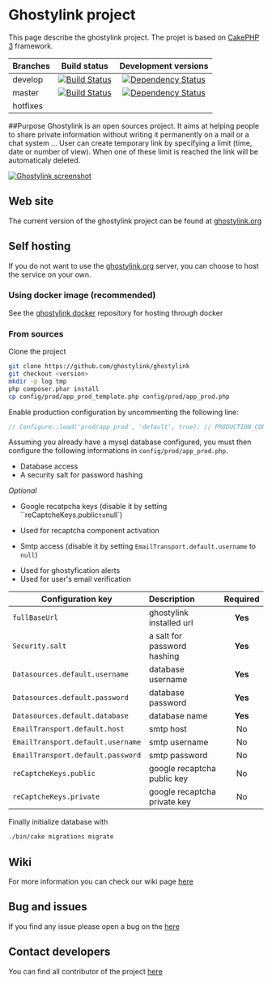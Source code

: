 # Ghostylink project

This page describe the ghostylink project.
The projet is based on [CakePHP 3](http://cakephp.org) framework.

| Branches        | Build status           | Development versions  |
| ------------- |:-------------:|:-----:|
| develop      |[![Build Status](http://jenkins.ghostylink.org/job/ghostylink/job/auto-scan/job/ghostylink/job/develop/badge/icon)](http://jenkins.ghostylink.org/job/ghostylink/job/auto-scan/job/ghostylink/job/develop/badge/icon) | [![Dependency Status](https://www.versioneye.com/user/projects/5707de57fcd19a00415b0f93/badge.svg?style=flat-square)](https://www.versioneye.com/user/projects/5707de57fcd19a00415b0f93) |
| master     |[![Build Status](http://jenkins.ghostylink.org/job/ghostylink/job/auto-scan/job/ghostylink/job/master/badge/icon)](http://jenkins.ghostylink.org/job/ghostylink/job/auto-scan/job/ghostylink/job/master/badge/icon) | [![Dependency Status](https://www.versioneye.com/user/projects/5707de60fcd19a005185511c/badge.svg?style=flat-square)](https://www.versioneye.com/user/projects/5707de60fcd19a005185511c) |
| hotfixes |      |     |


##Purpose
Ghostylink is an open sources project. It aims at helping people to share 
private information without writing it permanently on a mail or a chat system ...
User can create temporary link by specifying a limit (time, date or number of view).
When one of these limit is reached the link will be automaticaly deleted.

[![Ghostylink screenshot](http://doc.ghostylink.org/ghostylink-overview.png)](http://doc.ghostylink.org/ghostylink-overview.png)
## Web site

The current version of the ghostylink project can be found at 
[ghostylink.org](http://ghostylink.org)

## Self hosting
If you do not want to use the [ghostylink.org](http://ghostylink.org) server, 
you can choose to host the service on your own.

### Using docker image (recommended)
See the [ghostylink docker](https://github.com/ghostylink/docker) repository for hosting through docker

### From sources
Clone the project

```bash
git clone https://github.com/ghostylink/ghostylink
git checkout <version>
mkdir -p log tmp
php composer.phar install
cp config/prod/app_prod_template.php config/prod/app_prod.php
```

Enable production configuration by uncommenting the  following line:
```php
// Configure::load('prod/app_prod', 'default', true); // PRODUCTION_CONF
```

Assuming you already have a mysql database configured, 
you must then configure the following informations in `config/prod/app_prod.php`.

* Database access
* A security salt for password hashing

*Optional*

* Google recatpcha keys (disable it by setting ``reCaptcheKeys.public` to `null`)
 - Used for recaptcha component activation
* Smtp access (disable it by setting `EmailTransport.default.username` to `null`)
 - Used for ghostyfication alerts
 - Used for user's email verification

| Configuration key       | Description           | Required  |
| ------------- |:-------------|:-----:|
|`fullBaseUrl`      | ghostylink installed url | **Yes** |
|`Security.salt` | a salt for password hashing      |    **Yes** |
|`Datasources.default.username` | database username      |    **Yes** |
|`Datasources.default.password` | database password      |    **Yes** |
|`Datasources.default.database` | database name      |    **Yes** |
|`EmailTransport.default.host`     | smtp host      |   No |
|`EmailTransport.default.username`      | smtp username      |   No |
|`EmailTransport.default.password` | smtp password      |    No |
|`reCaptcheKeys.public`      | google recaptcha public key      |   No |
|`reCaptcheKeys.private`      | google recaptcha private key      |   No |

Finally initialize database with
```bash
./bin/cake migrations migrate
```

## Wiki
For more information you can check our wiki page [here](https://github.com/beljul/ghostylink/wiki/)

## Bug and issues
If you find any issue please open a bug on the
[here](https://github.com/beljul/ghostylink/issues)

## Contact developers
You can find all contributor of the project
[here](https://github.com/beljul/ghostylink/graphs/contributors)
